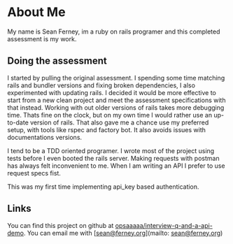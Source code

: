 # About Me

My name is Sean Ferney, im a ruby on rails programer and this completed assessment is my work.


## Doing the assessment

I started by pulling the original assessment. I spending some time matching rails and bundler versions and fixing broken dependencies, I also experimented with updating rails. I decided it would be more effective to start from a new clean project and meet the assessment specifications with that instead. 
Working with out older versions of rails takes more debugging time. Thats fine on the clock, but on my own time I would rather use an up-to-date version of rails.
That also gave me a chance use my preferred setup, with tools like rspec and factory bot. It also avoids issues with documentations versions.

I tend to be a TDD oriented programer. I wrote most of the project using tests before I even booted the rails server. Making requests with postman has always felt inconvenient to me. When I am writing an API I prefer to use request specs fist.

This was my first time implementing api_key based authentication. 


## Links

You can find this project on github at [opsaaaaa/interview-q-and-a-api-demo](https://github.com/opsaaaaa/interview-q-and-a-api-demo).
You can email me with [sean@ferney.org](mailto: sean@ferney.org)
